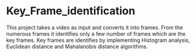 # Key_Frame_identification
This project takes a video as input and converts it into frames. From the numerous frames it identifies only a few number of frames which are the key frames. Key frames are identifies by implementing Histogram analysis, Euclidean distance and Mahalanobis distance algorithms.
